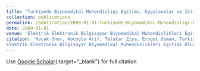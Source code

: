```yaml
---
title: "Turkiyede Biyomedikal Muhendisligi Egitimi, Uygulamalar ve Istihdam Zorunlulugu"
collection: publications
permalink: /publication/2009-01-01-Turkiyede-Biyomedikal-Muhendisligi-Egitimi-Uygulamalar-ve-Istihdam-Zorunlulugu
date: 2009-01-01
venue: 'Elektrik Elektronik Bilgisayar Biyomedikal Muhendislikleri Egitimi Ulusal Sempozyumu'
citation: 'Kocak Onur, Kocoglu Arif, Telatar Ziya, Erogul Osman, Turkiyede Biyomedikal Muhendisligi Egitimi, Uygulamalar ve Istihdam Zorunlulugu"
Elektrik Elektronik Bilgisayar Biyomedikal Muhendislikleri Egitimi Ulusal Sempozyumu, 2009'
---
```

Use [Google Scholar](https://scholar.google.com/scholar?q=Turkiyede+Biyomedikal+Muhendisligi+Egitimi,+Uygulamalar+ve+Istihdam+Zorunlulugu){:target="_blank"} for full citation